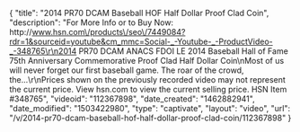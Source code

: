 {
    "title": "2014 PR70 DCAM Baseball HOF Half Dollar Proof Clad Coin",
    "description": "For More Info or to Buy Now: http:\/\/www.hsn.com\/products\/seo\/7449084?rdr=1&sourceid=youtube&cm_mmc=Social-_-Youtube-_-ProductVideo-_-348765\r\n2014 PR70 DCAM ANACS FDOI LE 2014 Baseball Hall of Fame 75th Anniversary Commemorative Proof Clad Half Dollar Coin\nMost of us will never forget our first baseball game. The roar of the crowd, the...\r\nPrices shown on the previously recorded video may not represent the current price.  View hsn.com to view the current selling price. HSN Item #348765",
    "videoid": "112367898",
    "date_created": "1462882941",
    "date_modified": "1503422980",
    "type": "captivate",
    "layout": "video",
    "url": "\/v\/2014-pr70-dcam-baseball-hof-half-dollar-proof-clad-coin\/112367898"
}